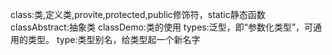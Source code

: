 class:类,定义类,provite,protected,public修饰符，static静态函数
classAbstract:抽象类
classDemo:类的使用
types:泛型，即“参数化类型”，可通用的类型。
type:类型别名，给类型起一个新名字
